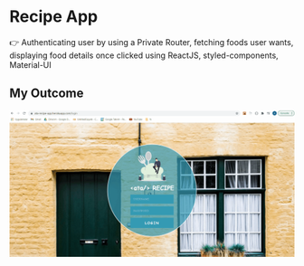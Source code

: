 # Recipe App

👉 Authenticating user by using a Private Router, fetching foods user wants, displaying food details once clicked using ReactJS, styled-components, Material-UI 

## My Outcome

![Recipe-App](recipe-app.gif)
